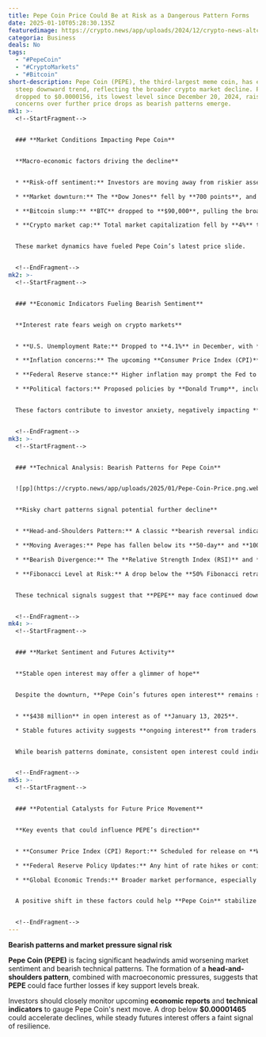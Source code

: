 ```yaml
---
title: Pepe Coin Price Could Be at Risk as a Dangerous Pattern Forms
date: 2025-01-10T05:28:30.135Z
featuredimage: https://crypto.news/app/uploads/2024/12/crypto-news-altcoin-pepe-frog-trading-chart-option02-1380x820.webp
categoria: Business
deals: No
tags:
  - "#PepeCoin"
  - "#CryptoMarkets"
  - "#Bitcoin"
short-description: Pepe Coin (PEPE), the third-largest meme coin, has entered a
  steep downward trend, reflecting the broader crypto market decline. PEPE
  dropped to $0.0000156, its lowest level since December 20, 2024, raising
  concerns over further price drops as bearish patterns emerge.
mk1: >-
  <!--StartFragment-->


  ### **Market Conditions Impacting Pepe Coin**


  **Macro-economic factors driving the decline**


  * **Risk-off sentiment:** Investors are moving away from riskier assets due to rising concerns over **Federal Reserve** policies.

  * **Market downturn:** The **Dow Jones** fell by **700 points**, and the **S&P 500** and **Nasdaq 100** saw significant declines.

  * **Bitcoin slump:** **BTC** dropped to **$90,000**, pulling the broader market downward.

  * **Crypto market cap:** Total market capitalization fell by **4%** to **$3.19 trillion**.


  These market dynamics have fueled Pepe Coin’s latest price slide.


  <!--EndFragment-->
mk2: >-
  <!--StartFragment-->


  ### **Economic Indicators Fueling Bearish Sentiment**


  **Interest rate fears weigh on crypto markets**


  * **U.S. Unemployment Rate:** Dropped to **4.1%** in December, with **256,000 new jobs** added.

  * **Inflation concerns:** The upcoming **Consumer Price Index (CPI)** report could reveal a rise in inflation from **2.7%** to **2.9%**.

  * **Federal Reserve stance:** Higher inflation may prompt the Fed to **maintain high interest rates**, pressuring crypto markets.

  * **Political factors:** Proposed policies by **Donald Trump**, including **tariffs** and **deportations**, could further drive up prices.


  These factors contribute to investor anxiety, negatively impacting **Pepe Coin** and other assets.


  <!--EndFragment-->
mk3: >-
  <!--StartFragment-->


  ### **Technical Analysis: Bearish Patterns for Pepe Coin**


  ![pp](https://crypto.news/app/uploads/2025/01/Pepe-Coin-Price.png.webp "pp")


  **Risky chart patterns signal potential further decline**


  * **Head-and-Shoulders Pattern:** A classic **bearish reversal indicator** has formed on the daily chart.

  * **Moving Averages:** Pepe has fallen below its **50-day** and **100-day moving averages**, confirming bearish momentum.

  * **Bearish Divergence:** The **Relative Strength Index (RSI)** and **Percentage Price Oscillator (PPO)** indicate weakening bullish strength.

  * **Fibonacci Level at Risk:** A drop below the **50% Fibonacci retracement** level at **$0.00001465** could push the price toward **$0.000010**.


  These technical signals suggest that **PEPE** may face continued downward pressure.


  <!--EndFragment-->
mk4: >-
  <!--StartFragment-->


  ### **Market Sentiment and Futures Activity**


  **Stable open interest may offer a glimmer of hope**


  Despite the downturn, **Pepe Coin’s futures open interest** remains steady:


  * **$438 million** in open interest as of **January 13, 2025**.

  * Stable futures activity suggests **ongoing interest** from traders.


  While bearish patterns dominate, consistent open interest could indicate **long-term investor confidence**.


  <!--EndFragment-->
mk5: >-
  <!--StartFragment-->


  ### **Potential Catalysts for Future Price Movement**


  **Key events that could influence PEPE’s direction**


  * **Consumer Price Index (CPI) Report:** Scheduled for release on **Wednesday**—a crucial indicator for market sentiment.

  * **Federal Reserve Policy Updates:** Any hint of rate hikes or continued hawkish tone may **intensify selling pressure**.

  * **Global Economic Trends:** Broader market performance, especially in **equities** and **bonds**, will impact crypto assets.


  A positive shift in these factors could help **Pepe Coin** stabilize or recover.


  <!--EndFragment-->
---
```

<!--StartFragment-->

**Bearish patterns and market pressure signal risk**

**Pepe Coin (PEPE)** is facing significant headwinds amid worsening market sentiment and bearish technical patterns. The formation of a **head-and-shoulders pattern**, combined with macroeconomic pressures, suggests that **PEPE** could face further losses if key support levels break.

Investors should closely monitor upcoming **economic reports** and **technical indicators** to gauge Pepe Coin's next move. A drop below **$0.00001465** could accelerate declines, while steady futures interest offers a faint signal of resilience.

<!--EndFragment-->